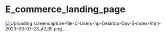 # E_commerce_landing_page
![Uploading screencapture-file-C-Users-hp-Desktop-Day-5-index-html-2023-03-07-23_47_35.png…]()
